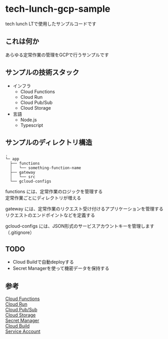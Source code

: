 # tech-lunch-gcp-sample
tech lunch LTで使用したサンプルコードです  

## これは何か
あらゆる定常作業の管理をGCPで行うサンプルです  

## サンプルの技術スタック
- インフラ
  - Cloud Functions
  - Cloud Run
  - Cloud Pub/Sub
  - Cloud Storage
- 言語
  - Node.js
  - Typescript

## サンプルのディレクトリ構造

```
.
└─ app
  ├── functions
  │   └── something-function-name
  ├── gateway
  │   └── src
  └── gcloud-configs
```

functions には、定常作業のロジックを管理する  
定常作業ごとにディレクトリが増える  

gateway には、定常作業のリクエスト受け付けるアプリケーションを管理する  
リクエストのエンドポイントなどを定義する  

gcloud-configs には、JSON形式のサービスアカウントキーを管理します（.gitignore）  

## TODO
- Cloud Buildで自動deployする
- Secret Managerを使って機密データを保持する

## 参考
[Cloud Functions](https://cloud.google.com/functions?hl=ja)  
[Cloud Run](https://cloud.google.com/run?hl=ja)  
[Cloud Pub/Sub](https://cloud.google.com/pubsub?hl=ja)  
[Cloud Storage](https://cloud.google.com/storage?hl=ja)  
[Secret Manager](https://cloud.google.com/secret-manager?hl=ja)  
[Cloud Build](https://cloud.google.com/cloud-build?hl=ja)  
[Service Account](https://cloud.google.com/iam/docs/service-accounts?hl=ja)  
